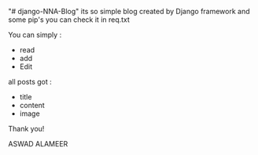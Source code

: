 "# django-NNA-Blog" 
its so simple blog created by Django framework and some pip's 
you can check it in req.txt 


You can simply :
- read 
- add 
- Edit 

all posts got :
- title
- content 
- image 


Thank you! 

ASWAD ALAMEER 
